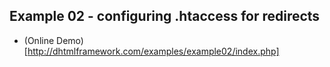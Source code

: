 ## Example 02 - configuring .htaccess for redirects

* (Online Demo)[http://dhtmlframework.com/examples/example02/index.php]